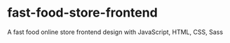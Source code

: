 # fast-food-store-frontend
A fast food online store frontend design with JavaScript, HTML, CSS, Sass

